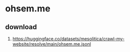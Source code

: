 # ohsem.me

## download

1. https://huggingface.co/datasets/mesolitica/crawl-my-website/resolve/main/ohsem.me.jsonl